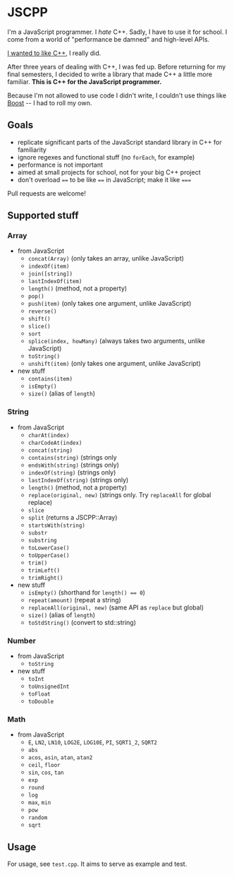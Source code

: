 JSCPP
=====

I'm a JavaScript programmer. I *hate* C++. Sadly, I have to use it for school. I come from a world of "performance be damned" and high-level APIs.

[I wanted to like C++](http://programmers.stackexchange.com/questions/196369/how-can-i-learn-to-like-c), I really did.

After three years of dealing with C++, I was fed up. Before returning for my final semesters, I decided to write a library that made C++ a little more familiar. **This is C++ for the JavaScript programmer.**

Because I'm not allowed to use code I didn't write, I couldn't use things like [Boost](http://www.boost.org/) -- I had to roll my own.

Goals
-----

- replicate significant parts of the JavaScript standard library in C++ for familiarity
- ignore regexes and functional stuff (no `forEach`, for example)
- performance is not important
- aimed at small projects for school, not for your big C++ project
- don't overload `==` to be like `==` in JavaScript; make it like `===`

Pull requests are welcome!

Supported stuff
---------------

### Array

- from JavaScript
  - `concat(Array)` (only takes an array, unlike JavaScript)
  - `indexOf(item)`
  - `join([string])`
  - `lastIndexOf(item)`
  - `length()` (method, not a property)
  - `pop()`
  - `push(item)` (only takes one argument, unlike JavaScript)
  - `reverse()`
  - `shift()`
  - `slice()`
  - `sort`
  - `splice(index, howMany)` (always takes two arguments, unlike JavaScript)
  - `toString()`
  - `unshift(item)` (only takes one argument, unlike JavaScript)
- new stuff
  - `contains(item)`
  - `isEmpty()`
  - `size()` (alias of `length`)

### String

- from JavaScript
  - `charAt(index)`
  - `charCodeAt(index)`
  - `concat(string)`
  - `contains(string)` (strings only
  - `endsWith(string)` (strings only)
  - `indexOf(string)` (strings only)
  - `lastIndexOf(string)` (strings only)
  - `length()` (method, not a property)
  - `replace(original, new)` (strings only. Try `replaceAll` for global replace)
  - `slice`
  - `split` (returns a JSCPP::Array)
  - `startsWith(string)`
  - `substr`
  - `substring`
  - `toLowerCase()`
  - `toUpperCase()`
  - `trim()`
  - `trimLeft()`
  - `trimRight()`
- new stuff
  - `isEmpty()` (shorthand for `length() == 0`)
  - `repeat(amount)` (repeat a string)
  - `replaceAll(original, new)` (same API as `replace` but global)
  - `size()` (alias of `length`)
  - `toStdString()` (convert to std::string)

### Number

- from JavaScript
  - `toString`
- new stuff
  - `toInt`
  - `toUnsignedInt`
  - `toFloat`
  - `toDouble`

### Math

- from JavaScript
  - `E`, `LN2`, `LN10`, `LOG2E`, `LOG10E`, `PI`, `SQRT1_2`, `SQRT2`
  - `abs`
  - `acos`, `asin`, `atan`, `atan2`
  - `ceil`, `floor`
  - `sin`, `cos`, `tan`
  - `exp`
  - `round`
  - `log`
  - `max`, `min`
  - `pow`
  - `random`
  - `sqrt`

Usage
-----

For usage, see `test.cpp`. It aims to serve as example and test.
